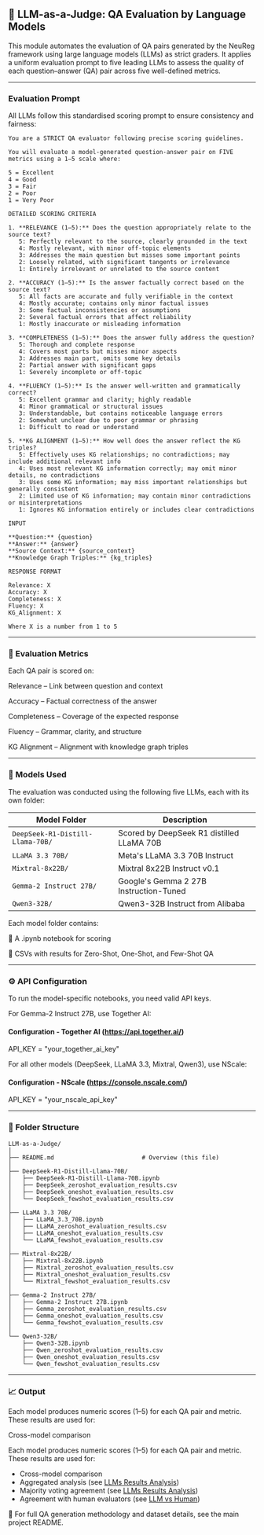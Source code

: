 ## 🤖 LLM-as-a-Judge: QA Evaluation by Language Models

This module automates the evaluation of QA pairs generated by the NeuReg framework using large language models (LLMs) as strict graders. It applies a uniform evaluation prompt to five leading LLMs to assess the quality of each question–answer (QA) pair across five well-defined metrics.

----
### Evaluation Prompt

All LLMs follow this standardised scoring prompt to ensure consistency and fairness:
```text
You are a STRICT QA evaluator following precise scoring guidelines.

You will evaluate a model-generated question-answer pair on FIVE metrics using a 1–5 scale where:

5 = Excellent  
4 = Good  
3 = Fair  
2 = Poor  
1 = Very Poor

DETAILED SCORING CRITERIA

1. **RELEVANCE (1–5):** Does the question appropriately relate to the source text?  
   5: Perfectly relevant to the source, clearly grounded in the text  
   4: Mostly relevant, with minor off-topic elements  
   3: Addresses the main question but misses some important points  
   2: Loosely related, with significant tangents or irrelevance  
   1: Entirely irrelevant or unrelated to the source content

2. **ACCURACY (1–5):** Is the answer factually correct based on the source text?  
   5: All facts are accurate and fully verifiable in the context  
   4: Mostly accurate; contains only minor factual issues  
   3: Some factual inconsistencies or assumptions  
   2: Several factual errors that affect reliability  
   1: Mostly inaccurate or misleading information

3. **COMPLETENESS (1–5):** Does the answer fully address the question?  
   5: Thorough and complete response  
   4: Covers most parts but misses minor aspects  
   3: Addresses main part, omits some key details  
   2: Partial answer with significant gaps  
   1: Severely incomplete or off-topic

4. **FLUENCY (1–5):** Is the answer well-written and grammatically correct?  
   5: Excellent grammar and clarity; highly readable  
   4: Minor grammatical or structural issues  
   3: Understandable, but contains noticeable language errors  
   2: Somewhat unclear due to poor grammar or phrasing  
   1: Difficult to read or understand

5. **KG ALIGNMENT (1–5):** How well does the answer reflect the KG triples?  
   5: Effectively uses KG relationships; no contradictions; may include additional relevant info  
   4: Uses most relevant KG information correctly; may omit minor details, no contradictions  
   3: Uses some KG information; may miss important relationships but generally consistent  
   2: Limited use of KG information; may contain minor contradictions or misinterpretations  
   1: Ignores KG information entirely or includes clear contradictions

INPUT

**Question:** {question}  
**Answer:** {answer}  
**Source Context:** {source_context}  
**Knowledge Graph Triples:** {kg_triples}

RESPONSE FORMAT

Relevance: X  
Accuracy: X  
Completeness: X  
Fluency: X  
KG_Alignment: X

Where X is a number from 1 to 5

```
---

### 🧪 Evaluation Metrics

Each QA pair is scored on:

Relevance – Link between question and context

Accuracy – Factual correctness of the answer

Completeness – Coverage of the expected response

Fluency – Grammar, clarity, and structure

KG Alignment – Alignment with knowledge graph triples

---

###  🧠 Models Used

The evaluation was conducted using the following five LLMs, each with its own folder:

| Model Folder                     | Description                               |
| -------------------------------- | ----------------------------------------- |
| `DeepSeek-R1-Distill-Llama-70B/` | Scored by DeepSeek R1 distilled LLaMA 70B |
| `LLaMA 3.3 70B/`                 | Meta's LLaMA 3.3 70B Instruct             |
| `Mixtral-8x22B/`                 | Mixtral 8x22B Instruct v0.1               |
| `Gemma-2 Instruct 27B/`          | Google's Gemma 2 27B Instruction-Tuned    |
| `Qwen3-32B/`                     | Qwen3-32B Instruct from Alibaba           |


Each model folder contains:

🔹 A .ipynb notebook for scoring

🔹 CSVs with results for Zero-Shot, One-Shot, and Few-Shot QA

---

###  ⚙️ API Configuration
To run the model-specific notebooks, you need valid API keys.

For Gemma-2 Instruct 27B, use Together AI:

#### Configuration - Together AI (https://api.together.ai/)
API_KEY = "your_together_ai_key"

For all other models (DeepSeek, LLaMA 3.3, Mixtral, Qwen3), use NScale:

#### Configuration - NScale (https://console.nscale.com/)
API_KEY = "your_nscale_api_key"

---
### 📂 Folder Structure
```text
LLM-as-a-Judge/
│
├── README.md                         # Overview (this file)
│
├── DeepSeek-R1-Distill-Llama-70B/
│   ├── DeepSeek-R1-Distill-Llama-70B.ipynb
│   ├── DeepSeek_zeroshot_evaluation_results.csv
│   ├── DeepSeek_oneshot_evaluation_results.csv
│   └── DeepSeek_fewshot_evaluation_results.csv
│
├── LLaMA 3.3 70B/
│   ├── LLaMA_3.3_70B.ipynb
│   ├── LLaMA_zeroshot_evaluation_results.csv
│   ├── LLaMA_oneshot_evaluation_results.csv
│   └── LLaMA_fewshot_evaluation_results.csv
│
├── Mixtral-8x22B/
│   ├── Mixtral-8x22B.ipynb
│   ├── Mixtral_zeroshot_evaluation_results.csv
│   ├── Mixtral_oneshot_evaluation_results.csv
│   └── Mixtral_fewshot_evaluation_results.csv
│
├── Gemma-2 Instruct 27B/
│   ├── Gemma-2 Instruct 27B.ipynb
│   ├── Gemma_zeroshot_evaluation_results.csv
│   ├── Gemma_oneshot_evaluation_results.csv
│   └── Gemma_fewshot_evaluation_results.csv
│
└── Qwen3-32B/
    ├── Qwen3-32B.ipynb
    ├── Qwen_zeroshot_evaluation_results.csv
    ├── Qwen_oneshot_evaluation_results.csv
    └── Qwen_fewshot_evaluation_results.csv
```
---
   ###  📈 Output

Each model produces numeric scores (1–5) for each QA pair and metric. These results are used for:

Cross-model comparison

Each model produces numeric scores (1–5) for each QA pair and metric. These results are used for:

- Cross-model comparison  
- Aggregated analysis (see [LLMs Results Analysis](../llms%20results%20analysis/))  
- Majority voting agreement (see [LLMs Results Analysis](../llms%20results%20analysis/))  
- Agreement with human evaluators (see [LLM vs Human](../LLM%20vs%20Human/))  


📘 For full QA generation methodology and dataset details, see the main project README.

